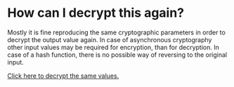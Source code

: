 # How can I decrypt this again?

Mostly it is fine reproducing the same cryptographic parameters in order to decrypt the output value again. In case of asynchronous cryptography other input values may be required for encryption, than for decryption. In case of a hash function, there is no possible way of reversing to the original input.

[Click here to decrypt the same values.](javascript:cryptoExhibit.toggleCompare(true,true,true))
